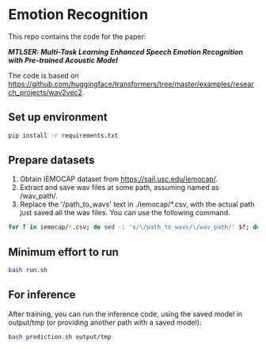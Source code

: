 # Emotion Recognition
This repo contains the code for the paper: 

***MTLSER: Multi-Task Learning Enhanced Speech Emotion Recognition with Pre-trained Acoustic Model***

The code is based on https://github.com/huggingface/transformers/tree/master/examples/research_projects/wav2vec2.


## Set up environment
```bash
pip install -r requirements.txt
```


## Prepare datasets
1. Obtain IEMOCAP dataset from https://sail.usc.edu/iemocap/.
2. Extract and save wav files at some path, assuming named as /wav_path/.
3. Replace the '/path_to_wavs' text in ./iemocap/\*.csv, with the actual path just saved all the wav files. You can use the following command.
```bash
for f in iemocap/*.csv; do sed -i 's/\/path_to_wavs/\/wav_path/' $f; done
```


## Minimum effort to run
```bash
bash run.sh
```

## For inference 
After training, you can run the inference code, using the saved model in output/tmp (or providing another path with a saved model):
```bash
bash prediction.sh output/tmp
```



